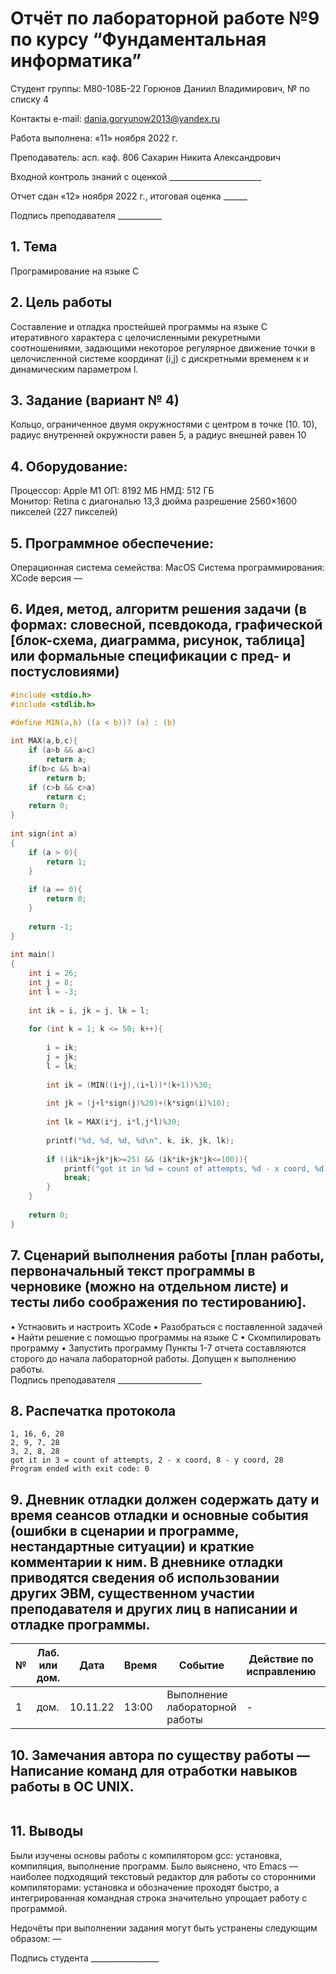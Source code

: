 # Отчёт по лабораторной работе №9 по курсу “Фундаментальная информатика”

Студент группы: М80-108Б-22 Горюнов Даниил Владимирович, № по списку 4 

Контакты e-mail: dania.goryunow2013@yandex.ru

Работа выполнена: «11» ноября 2022 г.

Преподаватель: асп. каф. 806 Сахарин Никита Александрович

Входной контроль знаний с оценкой _______________________

Отчет сдан «12» ноября 2022 г., итоговая оценка ______

Подпись преподавателя ___________


## 1. Тема
Програмирование на языке С
## 2. Цель работы
Составление и отладка простейшей программы на языке С итеративного характера с целочисленными рекуретными соотношениями, задающими некоторое регулярное движение точки в целочисленной системе координат (i,j) с дискретными временем к и динамическим параметром l.
## 3. Задание (вариант № 4)
Кольцо, ограниченное двумя окружностями с центром в точке (10. 10), радиус внутренней окружности равен 5, а радиус внешней равен 10
## 4. Оборудование:
Процессор: Apple M1
ОП: 8192 МБ
НМД: 512 ГБ  
Монитор: Retina c диагональю 13,3 дюйма разрешение 2560×1600 пикселей (227 пикселей)
## 5. Программное обеспечение:
Операционная система семейства: MacOS 
Система программирования: XCode версия — 
## 6. Идея, метод, алгоритм решения задачи (в формах: словесной, псевдокода, графической [блок-схема, диаграмма, рисунок, таблица] или формальные спецификации с пред- и постусловиями)
```c:/Lab-9/main.c
#include <stdio.h>
#include <stdlib.h>
 
#define MIN(a,b) ((a < b))? (a) : (b)

int MAX(a,b,c){
    if (a>b && a>c)
        return a;
    if(b>c && b>a)
        return b;
    if (c>b && c>a)
        return c;
    return 0;
}
 
int sign(int a)
{
    if (a > 0){
        return 1;
    }
 
    if (a == 0){
        return 0;
    }
 
    return -1;
}
 
int main()
{
    int i = 26;
    int j = 8;
    int l = -3;
 
    int ik = i, jk = j, lk = l;
 
    for (int k = 1; k <= 50; k++){
         
        i = ik;
        j = jk;
        l = lk;
 
        int ik = (MIN((i+j),(i+l))*(k+1))%30;
 
        int jk = (j+l*sign(j)%20)+(k*sign(i)%10);
 
        int lk = MAX(i*j, i*l,j*l)%30;
 
        printf("%d, %d, %d, %d\n", k, ik, jk, lk);
 
        if ((ik*ik+jk*jk>=25) && (ik*ik+jk*jk<=100)){
            printf("got it in %d = count of attempts, %d - x coord, %d - y coord, %d\n", k, ik, jk, lk);
            break;
        }
    }
 
    return 0;
}

```

## 7. Сценарий выполнения работы [план работы, первоначальный текст программы в черновике (можно на отдельном листе) и тесты либо соображения по тестированию]. 
• Устнаовить и настроить XCode
• Разобраться с поставленной задачей
• Найти решение с помощью программы на языке С
•	Скомпилировать программу
•	Запустить программу
Пункты 1-7 отчета составляются сторого до начала лабораторной работы.
Допущен к выполнению работы.  
Подпись преподавателя _____________________
## 8. Распечатка протокола 
```
1, 16, 6, 28
2, 9, 7, 28
3, 2, 8, 28
got it in 3 = count of attempts, 2 - x coord, 8 - y coord, 28
Program ended with exit code: 0
```
## 9. Дневник отладки должен содержать дату и время сеансов отладки и основные события (ошибки в сценарии и программе, нестандартные ситуации) и краткие комментарии к ним. В дневнике отладки приводятся сведения об использовании других ЭВМ, существенном участии преподавателя и других лиц в написании и отладке программы.

| № |  Лаб. или дом. | Дата | Время | Событие | Действие по исправлению | Примечание |
| ------ | ------ | ------ | ------ | ------ | ------ | ------ |
| 1 | дом. | 10.11.22 | 13:00 | Выполнение лабораторной работы | - | - |
## 10. Замечания автора по существу работы — Написание команд для отработки навыков работы в ОС UNIX.
```

```
## 11. Выводы
Были изучены основы работы с компилятором gcc: установка, компиляция, выполнение программ. Было выяснено, что Emacs — наиболее подходящий текстовый редактор для работы со сторонними компиляторами: установка и обозначение проходят быстро, а интегрированная командная строка значительно упрощает работу с программой.

Недочёты при выполнении задания могут быть устранены следующим образом: —

Подпись студента _________________


